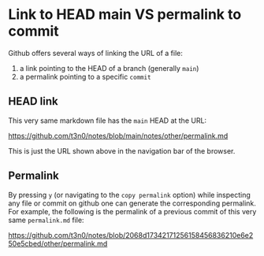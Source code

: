 # Link to HEAD main VS permalink to commit

Github offers several ways of linking the URL of a file:
1. a link pointing to the HEAD of a branch (generally `main`)
2. a permalink pointing to a specific `commit`

## HEAD link

This very same markdown file has the `main` HEAD at the URL:

https://github.com/t3n0/notes/blob/main/notes/other/permalink.md

This is just the URL shown above in the navigation bar of the browser.

## Permalink

By pressing `y` (or navigating to the `copy permalink` option) while inspecting any file or commit on github one can generate the corresponding permalink.
For example, the following is the permalink of a previous commit of this very same `permalink.md` file:

https://github.com/t3n0/notes/blob/2068d17342171256158456836210e6e250e5cbed/other/permalink.md
